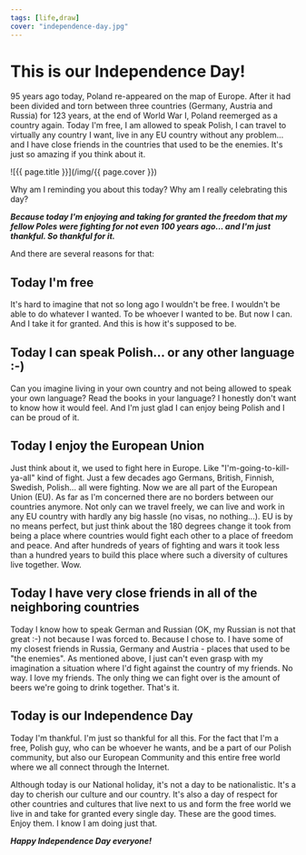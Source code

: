 ```yaml
---
tags: [life,draw]
cover: "independence-day.jpg"
---
```


# This is our Independence Day!

95 years ago today, Poland re-appeared on the map of Europe. After it had been divided and torn between three countries (Germany, Austria and Russia) for 123 years, at the end of World War I, Poland reemerged as a country again. Today I'm free, I am allowed to speak Polish, I can travel to virtually any country I want, live in any EU country without any problem... and I have close friends in the countries that used to be the enemies. It's just so amazing if you think about it.

<!--More-->

![{{ page.title }}](/img/{{ page.cover }})

Why am I reminding you about this today? Why am I really celebrating this day?

***Because today I'm enjoying and taking for granted the freedom that my fellow Poles were fighting for not even 100 years ago... and I'm just thankful. So thankful for it.***

And there are several reasons for that:



## Today I'm free

It's hard to imagine that not so long ago I wouldn't be free. I wouldn't be able to do whatever I wanted. To be whoever I wanted to be. But now I can. And I take it for granted. And this is how it's supposed to be.

## Today I can speak Polish... or any other language :-)

Can you imagine living in your own country and not being allowed to speak your own language? Read the books in your language? I honestly don't want to know how it would feel. And I'm just glad I can enjoy being Polish and I can be proud of it.

## Today I enjoy the European Union

Just think about it, we used to fight here in Europe. Like "I'm-going-to-kill-ya-all" kind of fight. Just a few decades ago Germans, British, Finnish, Swedish, Polish... all were fighting. Now we are all part of the European Union (EU). As far as I'm concerned there are no borders between our countries anymore. Not only can we travel freely, we can live and work in any EU country with hardly any big hassle (no visas, no nothing...). EU is by no means perfect, but just think about the 180 degrees change it took from being a place where countries would fight each other to a place of freedom and peace. And after hundreds of years of fighting and wars it took less than a hundred years to build this place where such a diversity of cultures live together. Wow.

## Today I have very close friends in all of the neighboring countries

Today I know how to speak German and Russian (OK, my Russian is not that great :-) not because I was forced to. Because I chose to. I have some of my closest friends in Russia, Germany and Austria - places that used to be "the enemies". As mentioned above, I just can't even grasp with my imagination a situation where I'd fight against the country of my friends. No way. I love my friends. The only thing we can fight over is the amount of beers we're going to drink together. That's it.

## Today is our Independence Day

Today I'm thankful. I'm just so thankful for all this. For the fact that I'm a free, Polish guy, who can be whoever he wants, and be a part of our Polish community, but also our European Community and this entire free world where we all connect through the Internet.

Although today is our National holiday, it's not a day to be nationalistic. It's a day to cherish our culture and our country. It's also a day of respect for other countries and cultures that live next to us and form the free world we live in and take for granted every single day. These are the good times. Enjoy them. I know I am doing just that. 

***Happy Independence Day everyone!***

[d]: http://db.tt/kD7Liux
[e]: /how-i-use-evernote
[i]: /ipadonly
[n]: http://www.nozbe.com/
[ns]: http://www.nozbe.com/signup
[o]: http://ipadonly.net/
[p]: /magazine/
[s]: /productive_show
[t]: http://twitter.com/MSliwinski


[n]: https://michael.gratis/nozbe